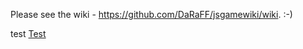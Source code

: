 Please see the wiki - https://github.com/DaRaFF/jsgamewiki/wiki.  :-)

test [Test](/DaRaFF/jsgamewiki/test.md)

